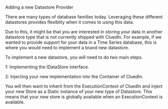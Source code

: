 Adding a new Datastore Provider

There are many types of database families today. Leveraging these different datastores provides flexiblity when it comes to using this data. 

Due to this, it might be that you are interested in storing your data in another datastore type that is not currently shipped with CluedIn. For example, if we wanted to provide support for your data in a Time Series database, this is where you would need to implement a brand new datastore. 

To implement a new datastore, you will need to do two main steps. 

1: Implementing the IDataStore interface.

2: Injecting your new implementation into the Container of CluedIn. 

You will then want to inherit from the ExecutionContext of CluedIn and inject your new Store as a Static instance of your new type of Datastore. This means that your new store is globally available when an ExecutionContext is available. 